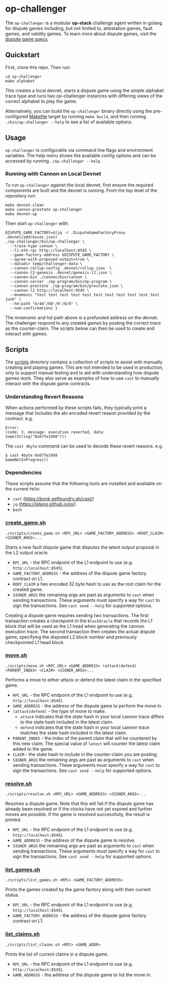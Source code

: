 # op-challenger

The `op-challenger` is a modular **op-stack** challenge agent
written in golang for dispute games including, but not limited to, attestation games, fault
games, and validity games. To learn more about dispute games, visit the
[dispute game specs](../specs/dispute-game.md).

## Quickstart

First, clone this repo. Then run:

```shell
cd op-challenger
make alphabet
```

This creates a local devnet, starts a dispute game using the simple alphabet trace type and runs two op-challenger
instances with differing views of the correct alphabet to play the game.

Alternatively, you can build the `op-challenger` binary directly using the pre-configured
[Makefile](./Makefile) target by running `make build`, and then running `./bin/op-challenger --help`
to see a list of available options.

## Usage

`op-challenger` is configurable via command line flags and environment variables. The help menu
shows the available config options and can be accessed by running `./op-challenger --help`.

### Running with Cannon on Local Devnet

To run `op-challenger` against the local devnet, first ensure the required components are built and the devnet is running.
From the top level of the repository run:

```shell
make devnet-clean
make cannon-prestate op-challenger
make devnet-up
```

Then start `op-challenger` with:
```shell
DISPUTE_GAME_FACTORY=$(jq -r .DisputeGameFactoryProxy .devnet/addresses.json)
./op-challenger/bin/op-challenger \
  --trace-type cannon \
  --l1-eth-rpc http://localhost:8545 \
  --game-factory-address $DISPUTE_GAME_FACTORY \
  --agree-with-proposed-output=true \
  --datadir temp/challenger-data \
  --cannon-rollup-config .devnet/rollup.json  \
  --cannon-l2-genesis .devnet/genesis-l2.json \
  --cannon-bin ./cannon/bin/cannon \
  --cannon-server ./op-program/bin/op-program \
  --cannon-prestate ./op-program/bin/prestate.json \
  --cannon-l2 http://localhost:9545 \
  --mnemonic "test test test test test test test test test test test junk" \
  --hd-path "m/44'/60'/0'/0/8" \
  --num-confirmations 1
```

The mnemonic and hd-path above is a prefunded address on the devnet. The challenger respond to any created games by
posting the correct trace as the counter-claim. The scripts below can then be used to create and interact with games.

## Scripts

The [scripts](scripts) directory contains a collection of scripts to assist with manually creating and playing games.
This are not intended to be used in production, only to support manual testing and to aid with understanding how
dispute games work. They also serve as examples of how to use `cast` to manually interact with the dispute game
contracts.

### Understanding Revert Reasons

When actions performed by these scripts fails, they typically print a message that includes the
abi encoded revert reason provided by the contract. e.g.

```
Error:
(code: 3, message: execution reverted, data: Some(String("0x67fe1950")))
```

The `cast 4byte` command can be used to decode these revert reasons. e.g.

```shell
$ cast 4byte 0x67fe1950
GameNotInProgress()
```

### Dependencies

These scripts assume that the following tools are installed and available on the current `PATH`:

* `cast` (https://book.getfoundry.sh/cast/)
* `jq` (https://jqlang.github.io/jq/)
* `bash`

### [create_game.sh](scripts/create_game.sh)

```shell
./scripts/create_game.sh <RPC_URL> <GAME_FACTORY_ADDRESS> <ROOT_CLAIM> <SIGNER_ARGS>...
```

Starts a new fault dispute game that disputes the latest output proposal in the L2 output oracle.

* `RPC_URL` - the RPC endpoint of the L1 endpoint to use (e.g. `http://localhost:8545`).
* `GAME_FACTORY_ADDRESS` - the address of the dispute game factory contract on L1.
* `ROOT_CLAIM` a hex encoded 32 byte hash to use as the root claim for the created game.
* `SIGNER_ARGS` the remaining args are past as arguments to `cast` when sending transactions.
  These arguments must specify a way for `cast` to sign the transactions.
  See `cast send --help` for supported options.

Creating a dispute game requires sending two transactions. The first transaction creates a
checkpoint in the `BlockOracle` that records the L1 block that will be used as the L1 head
when generating the cannon execution trace. The second transaction then creates the actual
dispute game, specifying the disputed L2 block number and previously checkpointed L1 head block.

### [move.sh](scripts/move.sh)

```shell
./scripts/move.sh <RPC_URL> <GAME_ADDRESS> (attack|defend) <PARENT_INDEX> <CLAIM> <SIGNER_ARGS>...
```

Performs a move to either attack or defend the latest claim in the specified game.

* `RPC_URL` - the RPC endpoint of the L1 endpoint to use (e.g. `http://localhost:8545`).
* `GAME_ADDRESS` - the address of the dispute game to perform the move in.
* `(attack|defend)` - the type of move to make.
  * `attack` indicates that the state hash in your local cannon trace differs to the state
    hash included in the latest claim.
  * `defend` indicates that the state hash in your local cannon trace matches the state hash
    included in the latest claim.
* `PARENT_INDEX` - the index of the parent claim that will be countered by this new claim.
  The special value of `latest` will counter the latest claim added to the game.
* `CLAIM` - the state hash to include in the counter-claim you are posting.
* `SIGNER_ARGS` the remaining args are past as arguments to `cast` when sending transactions.
  These arguments must specify a way for `cast` to sign the transactions.
  See `cast send --help` for supported options.

### [resolve.sh](scripts/resolve.sh)

```shell
./scripts/resolve.sh <RPC_URL> <GAME_ADDRESS> <SIGNER_ARGS>...
```

Resolves a dispute game. Note that this will fail if the dispute game has already been resolved
or if the clocks have not yet expired and further moves are possible.
If the game is resolved successfully, the result is printed.

* `RPC_URL` - the RPC endpoint of the L1 endpoint to use (e.g. `http://localhost:8545`).
* `GAME_ADDRESS` - the address of the dispute game to resolve.
* `SIGNER_ARGS` the remaining args are past as arguments to `cast` when sending transactions.
  These arguments must specify a way for `cast` to sign the transactions.
  See `cast send --help` for supported options.

### [list_games.sh](scripts/list_games.sh)

```shell
./scripts/list_games.sh <RPC> <GAME_FACTORY_ADDRESS>
```

Prints the games created by the game factory along with their current status.

* `RPC_URL` - the RPC endpoint of the L1 endpoint to use (e.g. `http://localhost:8545`).
* `GAME_FACTORY_ADDRESS` - the address of the dispute game factory contract on L1.

### [list_claims.sh](scripts/list_claims.sh)

```shell
./scripts/list_claims.sh <RPC> <GAME_ADDR>
```

Prints the list of current claims in a dispute game.

* `RPC_URL` - the RPC endpoint of the L1 endpoint to use (e.g. `http://localhost:8545`).
* `GAME_ADDRESS` - the address of the dispute game to list the move in.
